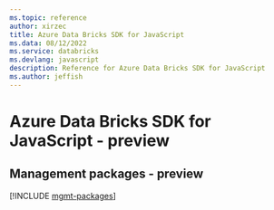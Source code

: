 ```yaml
---
ms.topic: reference
author: xirzec
title: Azure Data Bricks SDK for JavaScript
ms.data: 08/12/2022
ms.service: databricks
ms.devlang: javascript
description: Reference for Azure Data Bricks SDK for JavaScript
ms.author: jeffish
---
```

# Azure Data Bricks SDK for JavaScript - preview

## Management packages - preview
[!INCLUDE [mgmt-packages](data-bricks-mgmt-index.md)]